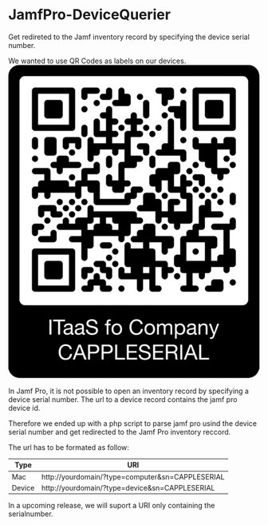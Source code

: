 # JamfPro-DeviceQuerier
Get redireted to the Jamf inventory record by specifying the device serial number.

We wanted to use QR Codes as labels on our devices.
![QR Code](./QR_Code_Example.png)

In Jamf Pro, it is not possible to open an inventory record by specifying a device serial number.
The url to a device record contains the jamf pro device id.

Therefore we ended up with a php script to parse jamf pro usind the device serial number and get redirected to the Jamf Pro inventory reccord.

The url has to be formated as follow:

|Type|URI|
| --- | --- |
| Mac  | http://yourdomain/?type=computer&sn=CAPPLESERIAL  |
| Device  | http://yourdomain/?type=device&sn=CAPPLESERIAL  |

In a upcoming release, we will suport a URI only containing the serialnumber.

